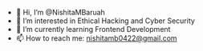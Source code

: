 - 👋 Hi, I’m @NishitaMBaruah
- 👀 I’m interested in Ethical Hacking and Cyber Security
- 🌱 I’m currently learning Frontend Development
- 📫 How to reach me: nishitamb0422@gmail.com

<!---
NishitaMBaruah/NishitaMBaruah is a ✨ special ✨ repository because its `README.md` (this file) appears on your GitHub profile.
You can click the Preview link to take a look at your changes.
--->
